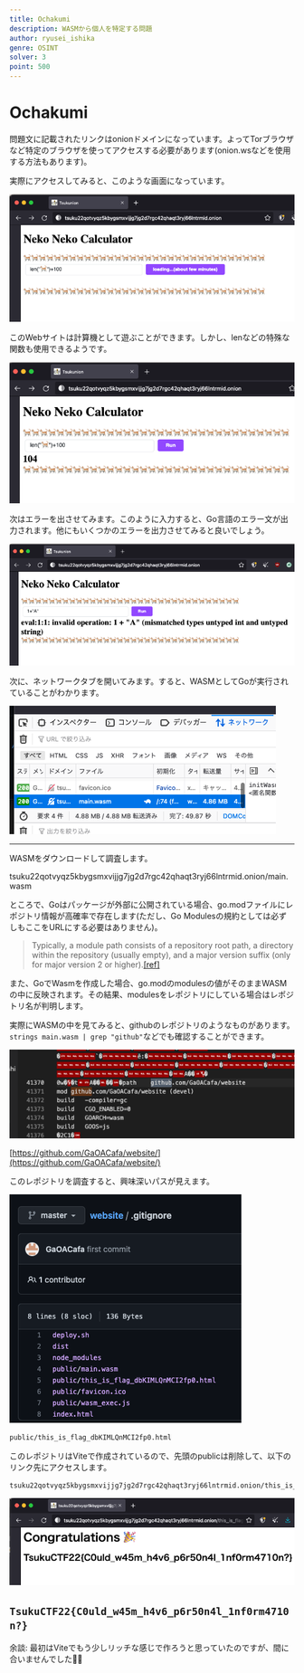 ```yaml
---
title: Ochakumi
description: WASMから個人を特定する問題
author: ryusei_ishika
genre: OSINT
solver: 3
point: 500
---
```


# Ochakumi

問題文に記載されたリンクはonionドメインになっています。よってTorブラウザなど特定のブラウザを使ってアクセスする必要があります(onion.wsなどを使用する方法もあります)。

実際にアクセスしてみると、このような画面になっています。

![](imgs/loading.png)

このWebサイトは計算機として遊ぶことができます。しかし、lenなどの特殊な関数も使用できるようです。

![](imgs/calc.png)

次はエラーを出させてみます。このように入力すると、Go言語のエラー文が出力されます。他にもいくつかのエラーを出力させてみると良いでしょう。

![](imgs/go.png)

次に、ネットワークタブを開いてみます。すると、WASMとしてGoが実行されていることがわかります。

![](imgs/network.png)

---

WASMをダウンロードして調査します。

tsuku22qotvyqz5kbygsmxvijjg7jg2d7rgc42qhaqt3ryj66lntrmid.onion/main.wasm

ところで、Goはパッケージが外部に公開されている場合、go.modファイルにレポジトリ情報が高確率で存在します(ただし、Go Modulesの規約としては必ずしもここをURLにする必要はありません)。

> Typically, a module path consists of a repository root path, a directory within the repository (usually empty), and a major version suffix (only for major version 2 or higher).[[ref]](https://go.dev/ref/mod#go-mod-file-ident)

また、GoでWasmを作成した場合、go.modのmodulesの値がそのままWASMの中に反映されます。その結果、modulesをレポジトリにしている場合はレポジトリ名が判明します。

実際にWASMの中を見てみると、githubのレポジトリのようなものがあります。`strings main.wasm | grep "github"`などでも確認することができます。

![](imgs/wasm.png)

[https://github.com/GaOACafa/website/](https://github.com/GaOACafa/website/)

このレポジトリを調査すると、興味深いパスが見えます。

![](imgs/gitignore.png)

```txt
public/this_is_flag_dbKIMLQnMCI2fp0.html
```

このレポジトリはViteで作成されているので、先頭のpublicは削除して、以下のリンク先にアクセスします。

```txt
tsuku22qotvyqz5kbygsmxvijjg7jg2d7rgc42qhaqt3ryj66lntrmid.onion/this_is_flag_dbKIMLQnMCI2fp0.html
```

![](imgs/flag.png)

## `TsukuCTF22{C0uld_w45m_h4v6_p6r50n4l_1nf0rm4710n?}`

余談: 最初はViteでもう少しリッチな感じで作ろうと思っていたのですが、間に合いませんでした🙇‍♂️
